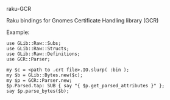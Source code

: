 raku-GCR

Raku bindings for Gnomes Certificate Handling library (GCR)

Example:

```
use GLib::Raw::Subs; 
use GLib::Raw::Structs; 
use GLib::Raw::Definitions; 
use GCR::Parser; 

my $c = <path to .crt file>.IO.slurp( :bin ); 
my $b = GLib::Bytes.new($c); 
my $p = GCR::Parser.new; 
$p.Parsed.tap: SUB { say "{ $p.get_parsed_attributes }" }; 
say $p.parse_bytes($b);
```
